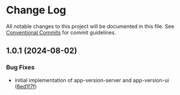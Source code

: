 # Change Log

All notable changes to this project will be documented in this file.
See [Conventional Commits](https://conventionalcommits.org) for commit guidelines.

## 1.0.1 (2024-08-02)


### Bug Fixes

* initial implementation of app-version-server and app-version-ui ([6ed1f7f](https://github.com/proteinjs/notifications/commit/6ed1f7fbed212a034256ec643afc937f9b7ff549))
